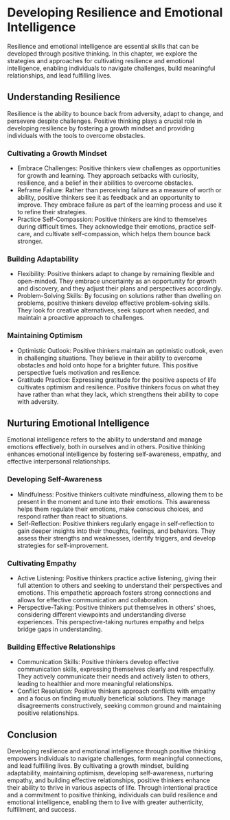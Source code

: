 Developing Resilience and Emotional Intelligence
===========================================================

Resilience and emotional intelligence are essential skills that can be developed through positive thinking. In this chapter, we explore the strategies and approaches for cultivating resilience and emotional intelligence, enabling individuals to navigate challenges, build meaningful relationships, and lead fulfilling lives.

Understanding Resilience
------------------------

Resilience is the ability to bounce back from adversity, adapt to change, and persevere despite challenges. Positive thinking plays a crucial role in developing resilience by fostering a growth mindset and providing individuals with the tools to overcome obstacles.

### Cultivating a Growth Mindset

* Embrace Challenges: Positive thinkers view challenges as opportunities for growth and learning. They approach setbacks with curiosity, resilience, and a belief in their abilities to overcome obstacles.
* Reframe Failure: Rather than perceiving failure as a measure of worth or ability, positive thinkers see it as feedback and an opportunity to improve. They embrace failure as part of the learning process and use it to refine their strategies.
* Practice Self-Compassion: Positive thinkers are kind to themselves during difficult times. They acknowledge their emotions, practice self-care, and cultivate self-compassion, which helps them bounce back stronger.

### Building Adaptability

* Flexibility: Positive thinkers adapt to change by remaining flexible and open-minded. They embrace uncertainty as an opportunity for growth and discovery, and they adjust their plans and perspectives accordingly.
* Problem-Solving Skills: By focusing on solutions rather than dwelling on problems, positive thinkers develop effective problem-solving skills. They look for creative alternatives, seek support when needed, and maintain a proactive approach to challenges.

### Maintaining Optimism

* Optimistic Outlook: Positive thinkers maintain an optimistic outlook, even in challenging situations. They believe in their ability to overcome obstacles and hold onto hope for a brighter future. This positive perspective fuels motivation and resilience.
* Gratitude Practice: Expressing gratitude for the positive aspects of life cultivates optimism and resilience. Positive thinkers focus on what they have rather than what they lack, which strengthens their ability to cope with adversity.

Nurturing Emotional Intelligence
--------------------------------

Emotional intelligence refers to the ability to understand and manage emotions effectively, both in ourselves and in others. Positive thinking enhances emotional intelligence by fostering self-awareness, empathy, and effective interpersonal relationships.

### Developing Self-Awareness

* Mindfulness: Positive thinkers cultivate mindfulness, allowing them to be present in the moment and tune into their emotions. This awareness helps them regulate their emotions, make conscious choices, and respond rather than react to situations.
* Self-Reflection: Positive thinkers regularly engage in self-reflection to gain deeper insights into their thoughts, feelings, and behaviors. They assess their strengths and weaknesses, identify triggers, and develop strategies for self-improvement.

### Cultivating Empathy

* Active Listening: Positive thinkers practice active listening, giving their full attention to others and seeking to understand their perspectives and emotions. This empathetic approach fosters strong connections and allows for effective communication and collaboration.
* Perspective-Taking: Positive thinkers put themselves in others' shoes, considering different viewpoints and understanding diverse experiences. This perspective-taking nurtures empathy and helps bridge gaps in understanding.

### Building Effective Relationships

* Communication Skills: Positive thinkers develop effective communication skills, expressing themselves clearly and respectfully. They actively communicate their needs and actively listen to others, leading to healthier and more meaningful relationships.
* Conflict Resolution: Positive thinkers approach conflicts with empathy and a focus on finding mutually beneficial solutions. They manage disagreements constructively, seeking common ground and maintaining positive relationships.

Conclusion
----------

Developing resilience and emotional intelligence through positive thinking empowers individuals to navigate challenges, form meaningful connections, and lead fulfilling lives. By cultivating a growth mindset, building adaptability, maintaining optimism, developing self-awareness, nurturing empathy, and building effective relationships, positive thinkers enhance their ability to thrive in various aspects of life. Through intentional practice and a commitment to positive thinking, individuals can build resilience and emotional intelligence, enabling them to live with greater authenticity, fulfillment, and success.
